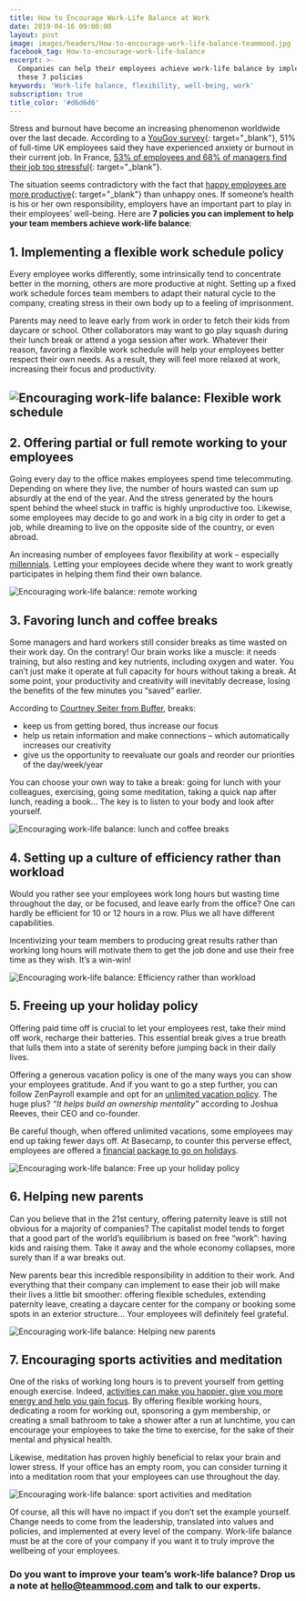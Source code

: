 ```yaml
---
title: How to Encourage Work-Life Balance at Work
date: 2019-04-16 09:00:00
layout: post
image: images/headers/How-to-encourage-work-life-balance-teammood.jpg
facebook_tag: How-to-encourage-work-life-balance
excerpt: >-
  Companies can help their employees achieve work-life balance by implementing
  these 7 policies
keywords: 'Work-life balance, flexibility, well-being, work'
subscription: true
title_color: '#d6d6d6'
---
```


Stress and burnout have become an increasing phenomenon worldwide over the last decade. According to a [YouGov survey](https://www.virgin.com/disruptors/infographic-how-stressed-are-uk-employees){: target="_blank"}, 51% of full-time UK employees said they have experienced anxiety or burnout in their current job. In France, [53% of employees and 68% of managers find their job too stressful](https://www.ringover.com/en/blog/burnout-the-epidemic-of-the-century){: target="_blank"}.

The situation seems contradictory with the fact that [happy employees are more productive](https://blog.teammood.com/en/2017/03/07/wellbeing-at-work-the-benefits-of-happiness-in-the-workplace.html){: target="_blank"} than unhappy ones. If someone’s health is his or her own responsibility, employers have an important part to play in their employees’ well-being. Here are **7 policies you can implement to help your team members achieve work-life balance**\:

## **1\. Implementing a flexible work schedule policy**

Every employee works differently, some intrinsically tend to concentrate better in the morning, others are more productive at night. Setting up a fixed work schedule forces team members to adapt their natural cycle to the company, creating stress in their own body up to a feeling of imprisonment.

Parents may need to leave early from work in order to fetch their kids from daycare or school. Other collaborators may want to go play squash during their lunch break or attend a yoga session after work. Whatever their reason, favoring a flexible work schedule will help your employees better respect their own needs. As a result, they will feel more relaxed at work, increasing their focus and productivity.

## ![Encouraging work-life balance: Flexible work schedule](/uploads/teammood-work-life-balance-1.png)

## **2\. Offering partial or full remote working to your employees**

Going every day to the office makes employees spend time telecommuting. Depending on where they live, the number of hours wasted can sum up absurdly at the end of the year. And the stress generated by the hours spent behind the wheel stuck in traffic is highly unproductive too. Likewise, some employees may decide to go and work in a big city in order to get a job, while dreaming to live on the opposite side of the country, or even abroad.

An increasing number of employees favor flexibility at work – especially [millennials](https://blog.teammood.com/2018/04/02/managers-do-you-know-how-to-work-with-millennials.html). Letting your employees decide where they want to work greatly participates in helping them find their own balance.

![Encouraging work-life balance: remote working](/uploads/teammood-work-life-balance-2.png)

## **3\. Favoring lunch and coffee breaks**

Some managers and hard workers still consider breaks as time wasted on their work day. On the contrary\! Our brain works like a muscle: it needs training, but also resting and key nutrients, including oxygen and water. You can’t just make it operate at full capacity for hours without taking a break. At some point, your productivity and creativity will inevitably decrease, losing the benefits of the few minutes you “saved” earlier.

According to [Courtney Seiter from Buffer](https://open.buffer.com/science-taking-breaks-at-work/), breaks:

* keep us from getting bored, thus increase our focus
* help us retain information and make connections – which automatically increases our creativity
* give us the opportunity to reevaluate our goals and reorder our priorities of the day/week/year

You can choose your own way to take a break: going for lunch with your colleagues, exercising, going some meditation, taking a quick nap after lunch, reading a book… The key is to listen to your body and look after yourself.

![Encouraging work-life balance: lunch and coffee breaks](/uploads/teammood-work-life-balance-3.png)

## **4\. Setting up a culture of efficiency rather than workload**

Would you rather see your employees work long hours but wasting time throughout the day, or be focused, and leave early from the office? One can hardly be efficient for 10 or 12 hours in a row. Plus we all have different capabilities.

Incentivizing your team members to producing great results rather than working long hours will motivate them to get the job done and use their free time as they wish. It’s a win-win\!

![Encouraging work-life balance: Efficiency rather than workload](/uploads/teammood-work-life-balance-4.png)

## **5\. Freeing up your holiday policy**

Offering paid time off is crucial to let your employees rest, take their mind off work, recharge their batteries. This essential break gives a true breath that lulls them into a state of serenity before jumping back in their daily lives.

Offering a generous vacation policy is one of the many ways you can show your employees gratitude. And if you want to go a step further, you can follow ZenPayroll example and opt for an [unlimited vacation policy](https://www.themuse.com/advice/unlimited-vacation-policy-what-you-should-know). The huge plus? *“It helps build an ownership mentality”* according to Joshua Reeves, their CEO and co-founder.

Be careful though, when offered unlimited vacations, some employees may end up taking fewer days off. At Basecamp, to counter this perverse effect, employees are offered a [financial package to go on holidays](https://www.businessinsider.fr/us/basecamp-ceo-says-hes-running-out-of-perks-2017-6).

![Encouraging work-life balance: Free up your holiday policy](/uploads/teammood-work-life-balance-5.png)

## **6\. Helping new parents**

Can you believe that in the 21st century, offering paternity leave is still not obvious for a majority of companies? The capitalist model tends to forget that a good part of the world’s equilibrium is based on free “work”: having kids and raising them. Take it away and the whole economy collapses, more surely than if a war breaks out.

New parents bear this incredible responsibility in addition to their work. And everything that their company can implement to ease their job will make their lives a little bit smoother: offering flexible schedules, extending paternity leave, creating a daycare center for the company or booking some spots in an exterior structure… Your employees will definitely feel grateful.

![Encouraging work-life balance: Helping new parents](/uploads/teammood-work-life-balance-6.png)

## **7\. Encouraging sports activities and meditation**

One of the risks of working long hours is to prevent yourself from getting enough exercise. Indeed, [activities can make you happier, give you more energy and help you gain focus](https://blog.bufferapp.com/why-exercising-makes-us-happier). By offering flexible working hours, dedicating a room for working out, sponsoring a gym membership, or creating a small bathroom to take a shower after a run at lunchtime, you can encourage your employees to take the time to exercise, for the sake of their mental and physical health.

Likewise, meditation has proven highly beneficial to relax your brain and lower stress. If your office has an empty room, you can consider turning it into a meditation room that your employees can use throughout the day.

![Encouraging work-life balance: sport activities and meditation](/uploads/teammood-work-life-balance-7.png)

Of course, all this will have no impact if you don’t set the example yourself. Change needs to come from the leadership, translated into values and policies, and implemented at every level of the company. Work-life balance must be at the core of your company if you want it to truly improve the wellbeing of your employees.

### Do you want to improve your team’s work-life balance? Drop us a note at [hello@teammood.com](mailto:hello@teammood.com) and talk to our experts.